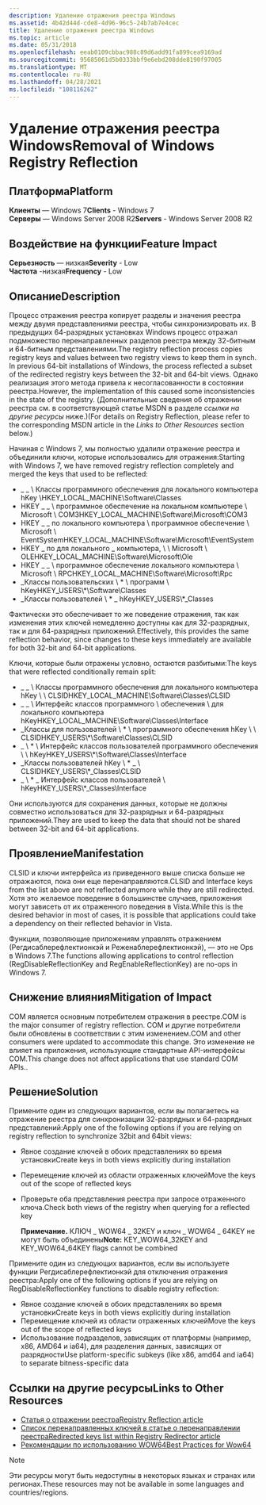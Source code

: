 ```yaml
---
description: Удаление отражения реестра Windows
ms.assetid: 4b42d44d-cde8-4d96-96c5-24b7ab7e4cec
title: Удаление отражения реестра Windows
ms.topic: article
ms.date: 05/31/2018
ms.openlocfilehash: eeab0109cbbac988c89d6add91fa899cea9169ad
ms.sourcegitcommit: 95685061d5b0333bbf9e6ebd208dde8190f97005
ms.translationtype: MT
ms.contentlocale: ru-RU
ms.lasthandoff: 04/28/2021
ms.locfileid: "108116262"
---
```

# <a name="removal-of-windows-registry-reflection"></a><span data-ttu-id="3e9a4-103">Удаление отражения реестра Windows</span><span class="sxs-lookup"><span data-stu-id="3e9a4-103">Removal of Windows Registry Reflection</span></span>

## <a name="platform"></a><span data-ttu-id="3e9a4-104">Платформа</span><span class="sxs-lookup"><span data-stu-id="3e9a4-104">Platform</span></span>

<span data-ttu-id="3e9a4-105">**Клиенты** — Windows 7</span><span class="sxs-lookup"><span data-stu-id="3e9a4-105">**Clients** - Windows 7</span></span>  
<span data-ttu-id="3e9a4-106">**Серверы** — Windows Server 2008 R2</span><span class="sxs-lookup"><span data-stu-id="3e9a4-106">**Servers** - Windows Server 2008 R2</span></span>  









## <a name="feature-impact"></a><span data-ttu-id="3e9a4-107">Воздействие на функции</span><span class="sxs-lookup"><span data-stu-id="3e9a4-107">Feature Impact</span></span>

 <span data-ttu-id="3e9a4-108">**Серьезность** — низкая</span><span class="sxs-lookup"><span data-stu-id="3e9a4-108">**Severity** - Low</span></span>  
<span data-ttu-id="3e9a4-109">**Частота** -низкая</span><span class="sxs-lookup"><span data-stu-id="3e9a4-109">**Frequency** - Low</span></span>  





## <a name="description"></a><span data-ttu-id="3e9a4-110">Описание</span><span class="sxs-lookup"><span data-stu-id="3e9a4-110">Description</span></span>

<span data-ttu-id="3e9a4-111">Процесс отражения реестра копирует разделы и значения реестра между двумя представлениями реестра, чтобы синхронизировать их. В предыдущих 64-разрядных установках Windows процесс отражал подмножество перенаправленных разделов реестра между 32-битным и 64-битным представлениями.</span><span class="sxs-lookup"><span data-stu-id="3e9a4-111">The registry reflection process copies registry keys and values between two registry views to keep them in synch. In previous 64-bit installations of Windows, the process reflected a subset of the redirected registry keys between the 32-bit and 64-bit views.</span></span> <span data-ttu-id="3e9a4-112">Однако реализация этого метода привела к несогласованности в состоянии реестра.</span><span class="sxs-lookup"><span data-stu-id="3e9a4-112">However, the implementation of this caused some inconsistencies in the state of the registry.</span></span> <span data-ttu-id="3e9a4-113">(Дополнительные сведения об отражении реестра см. в соответствующей статье MSDN в разделе *ссылки на другие ресурсы* ниже.)</span><span class="sxs-lookup"><span data-stu-id="3e9a4-113">(For details on Registry Reflection, please refer to the corresponding MSDN article in the *Links to Other Resources* section below.)</span></span>

<span data-ttu-id="3e9a4-114">Начиная с Windows 7, мы полностью удалили отражение реестра и объединили ключи, которые использовались для отражения:</span><span class="sxs-lookup"><span data-stu-id="3e9a4-114">Starting with Windows 7, we have removed registry reflection completely and merged the keys that used to be reflected:</span></span>

-   <span data-ttu-id="3e9a4-115">\_ \_ \\ Классы программного обеспечения для локального компьютера hKey \\</span><span class="sxs-lookup"><span data-stu-id="3e9a4-115">HKEY\_LOCAL\_MACHINE\\Software\\Classes</span></span>
-   <span data-ttu-id="3e9a4-116">HKEY \_ \_ \\ программное обеспечение на локальном компьютере \\ Microsoft \\ COM3</span><span class="sxs-lookup"><span data-stu-id="3e9a4-116">HKEY\_LOCAL\_MACHINE\\Software\\Microsoft\\COM3</span></span>
-   <span data-ttu-id="3e9a4-117">HKEY \_ \_ по локального компьютера \\ программное обеспечение \\ Microsoft \\ EventSystem</span><span class="sxs-lookup"><span data-stu-id="3e9a4-117">HKEY\_LOCAL\_MACHINE\\Software\\Microsoft\\EventSystem</span></span>
-   <span data-ttu-id="3e9a4-118">HKEY \_ по для локального \_ компьютера, \\ \\ Microsoft \\ OLE</span><span class="sxs-lookup"><span data-stu-id="3e9a4-118">HKEY\_LOCAL\_MACHINE\\Software\\Microsoft\\Ole</span></span>
-   <span data-ttu-id="3e9a4-119">HKEY \_ \_ \\ программное обеспечение локального компьютера \\ Microsoft \\ RPC</span><span class="sxs-lookup"><span data-stu-id="3e9a4-119">HKEY\_LOCAL\_MACHINE\\Software\\Microsoft\\Rpc</span></span>
-   <span data-ttu-id="3e9a4-120">\_Классы пользовательских \\ \* \\ программ \\ hKey</span><span class="sxs-lookup"><span data-stu-id="3e9a4-120">HKEY\_USERS\\\*\\Software\\Classes</span></span>
-   <span data-ttu-id="3e9a4-121">\_Классы пользователей \\ \* \_ hKey</span><span class="sxs-lookup"><span data-stu-id="3e9a4-121">HKEY\_USERS\\\*\_Classes</span></span>

<span data-ttu-id="3e9a4-122">Фактически это обеспечивает то же поведение отражения, так как изменения этих ключей немедленно доступны как для 32-разрядных, так и для 64-разрядных приложений.</span><span class="sxs-lookup"><span data-stu-id="3e9a4-122">Effectively, this provides the same reflection behavior, since changes to these keys immediately are available for both 32-bit and 64-bit applications.</span></span>

<span data-ttu-id="3e9a4-123">Ключи, которые были отражены условно, остаются разбитыми:</span><span class="sxs-lookup"><span data-stu-id="3e9a4-123">The keys that were reflected conditionally remain split:</span></span>

-   <span data-ttu-id="3e9a4-124">\_ \_ \\ Классы программного обеспечения для локального компьютера hKey \\ \\ CLSID</span><span class="sxs-lookup"><span data-stu-id="3e9a4-124">HKEY\_LOCAL\_MACHINE\\Software\\Classes\\CLSID</span></span>
-   <span data-ttu-id="3e9a4-125">\_ \_ \\ Интерфейс классов программного \\ обеспечения \\ для локального компьютера hKey</span><span class="sxs-lookup"><span data-stu-id="3e9a4-125">HKEY\_LOCAL\_MACHINE\\Software\\Classes\\Interface</span></span>
-   <span data-ttu-id="3e9a4-126">\_Классы для пользователей \\ \* \\ программного обеспечения hKey \\ \\ CLSID</span><span class="sxs-lookup"><span data-stu-id="3e9a4-126">HKEY\_USERS\\\*\\Software\\Classes\\CLSID</span></span>
-   <span data-ttu-id="3e9a4-127">\_ \\ \* \\ Интерфейс классов пользователей программного обеспечения \\ \\ hKey</span><span class="sxs-lookup"><span data-stu-id="3e9a4-127">HKEY\_USERS\\\*\\Software\\Classes\\Interface</span></span>
-   <span data-ttu-id="3e9a4-128">\_Классы пользователей hKey \\ \* \_ \\ CLSID</span><span class="sxs-lookup"><span data-stu-id="3e9a4-128">HKEY\_USERS\\\*\_Classes\\CLSID</span></span>
-   <span data-ttu-id="3e9a4-129">\_ \\ \* \_ Интерфейс классов пользователей \\ hKey</span><span class="sxs-lookup"><span data-stu-id="3e9a4-129">HKEY\_USERS\\\*\_Classes\\Interface</span></span>

<span data-ttu-id="3e9a4-130">Они используются для сохранения данных, которые не должны совместно использоваться для 32-разрядных и 64-разрядных приложений.</span><span class="sxs-lookup"><span data-stu-id="3e9a4-130">They are used to keep the data that should not be shared between 32-bit and 64-bit applications.</span></span>

## <a name="manifestation"></a><span data-ttu-id="3e9a4-131">Проявление</span><span class="sxs-lookup"><span data-stu-id="3e9a4-131">Manifestation</span></span>

<span data-ttu-id="3e9a4-132">CLSID и ключи интерфейса из приведенного выше списка больше не отражаются, пока они еще перенаправляются.</span><span class="sxs-lookup"><span data-stu-id="3e9a4-132">CLSID and Interface keys from the list above are not reflected anymore while they are still redirected.</span></span> <span data-ttu-id="3e9a4-133">Хотя это желаемое поведение в большинстве случаев, приложения могут зависеть от их отраженного поведения в Vista.</span><span class="sxs-lookup"><span data-stu-id="3e9a4-133">While this is the desired behavior in most of cases, it is possible that applications could take a dependency on their reflected behavior in Vista.</span></span>

<span data-ttu-id="3e9a4-134">Функции, позволяющие приложениям управлять отражением (Регдисаблерефлектионкэй и Реженаблерефлектионкэй), — это не Ops в Windows 7.</span><span class="sxs-lookup"><span data-stu-id="3e9a4-134">The functions allowing applications to control reflection (RegDisableReflectionKey and RegEnableReflectionKey) are no-ops in Windows 7.</span></span>

## <a name="mitigation-of-impact"></a><span data-ttu-id="3e9a4-135">Снижение влияния</span><span class="sxs-lookup"><span data-stu-id="3e9a4-135">Mitigation of Impact</span></span>

<span data-ttu-id="3e9a4-136">COM является основным потребителем отражения в реестре.</span><span class="sxs-lookup"><span data-stu-id="3e9a4-136">COM is the major consumer of registry reflection.</span></span> <span data-ttu-id="3e9a4-137">COM и другие потребители были обновлены в соответствии с этим изменением.</span><span class="sxs-lookup"><span data-stu-id="3e9a4-137">COM and other consumers were updated to accommodate this change.</span></span> <span data-ttu-id="3e9a4-138">Это изменение не влияет на приложения, использующие стандартные API-интерфейсы COM.</span><span class="sxs-lookup"><span data-stu-id="3e9a4-138">This change does not affect applications that use standard COM APIs..</span></span>

## <a name="solution"></a><span data-ttu-id="3e9a4-139">Решение</span><span class="sxs-lookup"><span data-stu-id="3e9a4-139">Solution</span></span>

<span data-ttu-id="3e9a4-140">Примените один из следующих вариантов, если вы полагаетесь на отражение реестра для синхронизации 32-разрядных и 64-разрядных представлений:</span><span class="sxs-lookup"><span data-stu-id="3e9a4-140">Apply one of the following options if you are relying on registry reflection to synchronize 32bit and 64bit views:</span></span>

-   <span data-ttu-id="3e9a4-141">Явное создание ключей в обоих представлениях во время установки</span><span class="sxs-lookup"><span data-stu-id="3e9a4-141">Create keys in both views explicitly during installation</span></span>
-   <span data-ttu-id="3e9a4-142">Перемещение ключей из области отраженных ключей</span><span class="sxs-lookup"><span data-stu-id="3e9a4-142">Move the keys out of the scope of reflected keys</span></span>
-   <span data-ttu-id="3e9a4-143">Проверьте оба представления реестра при запросе отраженного ключа.</span><span class="sxs-lookup"><span data-stu-id="3e9a4-143">Check both views of the registry when querying for a reflected key</span></span>

    <span data-ttu-id="3e9a4-144">**Примечание.** КЛЮЧ \_ WOW64 \_ 32KEY и ключ \_ WOW64 \_ 64KEY не могут быть объединены</span><span class="sxs-lookup"><span data-stu-id="3e9a4-144">**Note:** KEY\_WOW64\_32KEY and KEY\_WOW64\_64KEY flags cannot be combined</span></span>

<span data-ttu-id="3e9a4-145">Примените один из следующих вариантов, если вы используете функции Регдисаблерефлектионкэй для отключения отражения реестра:</span><span class="sxs-lookup"><span data-stu-id="3e9a4-145">Apply one of the following options if you are relying on RegDisableReflectionKey functions to disable registry reflection:</span></span>

-   <span data-ttu-id="3e9a4-146">Явное создание ключей в обоих представлениях во время установки</span><span class="sxs-lookup"><span data-stu-id="3e9a4-146">Create keys in both views explicitly during installation</span></span>
-   <span data-ttu-id="3e9a4-147">Перемещение ключей из области отраженных ключей</span><span class="sxs-lookup"><span data-stu-id="3e9a4-147">Move the keys out of the scope of reflected keys</span></span>
-   <span data-ttu-id="3e9a4-148">Использование подразделов, зависящих от платформы (например, x86, AMD64 и ia64), для разделения данных, зависящих от разрядности</span><span class="sxs-lookup"><span data-stu-id="3e9a4-148">Use platform-specific subkeys (like x86, amd64 and ia64) to separate bitness-specific data</span></span>

## <a name="links-to-other-resources"></a><span data-ttu-id="3e9a4-149">Ссылки на другие ресурсы</span><span class="sxs-lookup"><span data-stu-id="3e9a4-149">Links to Other Resources</span></span>

-   [<span data-ttu-id="3e9a4-150">Статья о отражении реестра</span><span class="sxs-lookup"><span data-stu-id="3e9a4-150">Registry Reflection article</span></span>](../winprog64/registry-reflection.md)
-   [<span data-ttu-id="3e9a4-151">Список перенаправленных ключей в статье о перенаправлении реестра</span><span class="sxs-lookup"><span data-stu-id="3e9a4-151">Redirected keys list within Registry Redirector article</span></span>](../winprog64/registry-redirector.md)
-   [<span data-ttu-id="3e9a4-152">Рекомендации по использованию WOW64</span><span class="sxs-lookup"><span data-stu-id="3e9a4-152">Best Practices for Wow64</span></span>](/windows-hardware/drivers/display/microsoft-windows-vista-display-driver-64-bit-issues)

> [!Note]  
> <span data-ttu-id="3e9a4-153">Эти ресурсы могут быть недоступны в некоторых языках и странах или регионах.</span><span class="sxs-lookup"><span data-stu-id="3e9a4-153">These resources may not be available in some languages and countries/regions.</span></span>

 

 

 
